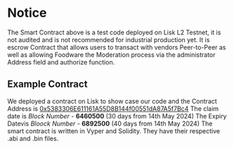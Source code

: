 # Notice 
The Smart Contract above is a test code deployed on Lisk L2 Testnet, it is not audited and is not recommended for industrial production yet.
It is escrow Contract that allows users to transact with vendors Peer-to-Peer as well as allowing Foodware the Moderation process via the administrator Address field and authorize function.
## Example Contract 
We deployed a contract on Lisk to show case our code and the Contract Address is [0x5383306E611161A55D8B144f00551dA87A5f7Bc4](https://sepolia-blockscout.lisk.com/address/0x5383306E611161A55D8B144f00551dA87A5f7Bc4?tab=contract)
The claim date is *Block Number* - **6460500** (30 days from 14th May 2024)
The Expiry Datevis *Bloock Number* - **6892500** (40 days from 14th May 2024)
The smart contract is written in Vyper and Solidity. They have their respective .abi and .bin files.
